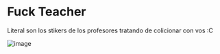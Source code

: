 # Fuck Teacher
Literal son los stikers de los profesores tratando de colicionar con vos :C

![image](https://user-images.githubusercontent.com/55964635/172512408-9a529da7-e3f9-4656-a591-18f2fb5f3ec1.png)
